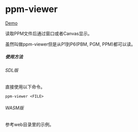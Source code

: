 # ppm-viewer

<a href="https://gadgets.fomal.host/ppm-viewer/">Demo</a>

读取PPM文件后通过窗口或者Canvas显示。

虽然叫做ppm-viewer但是从P1到P6(PBM, PGM, PPM)都可以读。

##### 使用方法

###### SDL版

直接使用以下命令。

```shell
ppm-viewer <FILE>
```

###### WASM版

参考web目录里的示例。